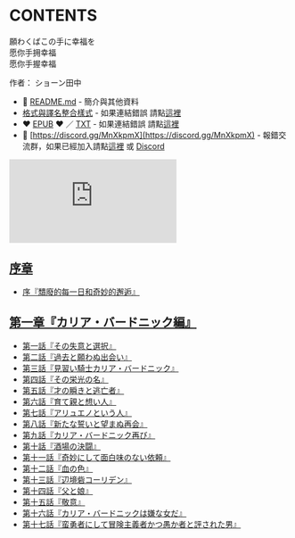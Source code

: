 # CONTENTS

願わくばこの手に幸福を  
愿你手拥幸福  
愿你手握幸福  

作者： ショーン田中  



- :closed_book: [README.md](README.md) - 簡介與其他資料
- [格式與譯名整合樣式](https://github.com/bluelovers/node-novel/blob/master/lib/locales/%E9%A1%98%E3%82%8F%E3%81%8F%E3%81%B0%E3%81%93%E3%81%AE%E6%89%8B%E3%81%AB%E5%B9%B8%E7%A6%8F%E3%82%92.ts) - 如果連結錯誤 請點[這裡](https://github.com/bluelovers/node-novel/blob/master/lib/locales/)
-  :heart: [EPUB](https://gitlab.com/demonovel/epub-txt/blob/master/syosetu/%E9%A1%98%E3%82%8F%E3%81%8F%E3%81%B0%E3%81%93%E3%81%AE%E6%89%8B%E3%81%AB%E5%B9%B8%E7%A6%8F%E3%82%92.epub) :heart:  ／ [TXT](https://gitlab.com/demonovel/epub-txt/blob/master/syosetu/out/%E9%A1%98%E3%82%8F%E3%81%8F%E3%81%B0%E3%81%93%E3%81%AE%E6%89%8B%E3%81%AB%E5%B9%B8%E7%A6%8F%E3%82%92.out.txt) - 如果連結錯誤 請點[這裡](https://gitlab.com/demonovel/epub-txt/blob/master/syosetu/)
- :mega: [https://discord.gg/MnXkpmX](https://discord.gg/MnXkpmX) - 報錯交流群，如果已經加入請點[這裡](https://discordapp.com/channels/467794087769014273/467794088285175809) 或 [Discord](https://discordapp.com/channels/@me)


![導航目錄](https://chart.apis.google.com/chart?cht=qr&chs=150x150&chl=https://gitlab.com/novel-group/txt-source/blob/master/syosetu/願わくばこの手に幸福を/導航目錄.md "導航目錄")




## [序章](00000_%E5%BA%8F%E7%AB%A0)

- [序『穨廢的每一日和奇妙的邂逅』](00000_%E5%BA%8F%E7%AB%A0/00010_%E5%BA%8F%E3%80%8E%E7%A9%A8%E5%BB%A2%E7%9A%84%E6%AF%8F%E4%B8%80%E6%97%A5%E5%92%8C%E5%A5%87%E5%A6%99%E7%9A%84%E9%82%82%E9%80%85%E3%80%8F.txt)


## [第一章『カリア・バードニック編』](00010_%E7%AC%AC%E4%B8%80%E7%AB%A0%E3%80%8E%E3%82%AB%E3%83%AA%E3%82%A2%E3%83%BB%E3%83%90%E3%83%BC%E3%83%89%E3%83%8B%E3%83%83%E3%82%AF%E7%B7%A8%E3%80%8F)

- [第一話『その失意と選択』](00010_%E7%AC%AC%E4%B8%80%E7%AB%A0%E3%80%8E%E3%82%AB%E3%83%AA%E3%82%A2%E3%83%BB%E3%83%90%E3%83%BC%E3%83%89%E3%83%8B%E3%83%83%E3%82%AF%E7%B7%A8%E3%80%8F/00010_%E7%AC%AC%E4%B8%80%E8%A9%B1%E3%80%8E%E3%81%9D%E3%81%AE%E5%A4%B1%E6%84%8F%E3%81%A8%E9%81%B8%E6%8A%9E%E3%80%8F.txt)
- [第二話『過去と願わぬ出会い』](00010_%E7%AC%AC%E4%B8%80%E7%AB%A0%E3%80%8E%E3%82%AB%E3%83%AA%E3%82%A2%E3%83%BB%E3%83%90%E3%83%BC%E3%83%89%E3%83%8B%E3%83%83%E3%82%AF%E7%B7%A8%E3%80%8F/00020_%E7%AC%AC%E4%BA%8C%E8%A9%B1%E3%80%8E%E9%81%8E%E5%8E%BB%E3%81%A8%E9%A1%98%E3%82%8F%E3%81%AC%E5%87%BA%E4%BC%9A%E3%81%84%E3%80%8F.txt)
- [第三話『見習い騎士カリア・バードニック』](00010_%E7%AC%AC%E4%B8%80%E7%AB%A0%E3%80%8E%E3%82%AB%E3%83%AA%E3%82%A2%E3%83%BB%E3%83%90%E3%83%BC%E3%83%89%E3%83%8B%E3%83%83%E3%82%AF%E7%B7%A8%E3%80%8F/00030_%E7%AC%AC%E4%B8%89%E8%A9%B1%E3%80%8E%E8%A6%8B%E7%BF%92%E3%81%84%E9%A8%8E%E5%A3%AB%E3%82%AB%E3%83%AA%E3%82%A2%E3%83%BB%E3%83%90%E3%83%BC%E3%83%89%E3%83%8B%E3%83%83%E3%82%AF%E3%80%8F.txt)
- [第四話『その栄光の名』](00010_%E7%AC%AC%E4%B8%80%E7%AB%A0%E3%80%8E%E3%82%AB%E3%83%AA%E3%82%A2%E3%83%BB%E3%83%90%E3%83%BC%E3%83%89%E3%83%8B%E3%83%83%E3%82%AF%E7%B7%A8%E3%80%8F/00040_%E7%AC%AC%E5%9B%9B%E8%A9%B1%E3%80%8E%E3%81%9D%E3%81%AE%E6%A0%84%E5%85%89%E3%81%AE%E5%90%8D%E3%80%8F.txt)
- [第五話『才の瞬きと逃亡者』](00010_%E7%AC%AC%E4%B8%80%E7%AB%A0%E3%80%8E%E3%82%AB%E3%83%AA%E3%82%A2%E3%83%BB%E3%83%90%E3%83%BC%E3%83%89%E3%83%8B%E3%83%83%E3%82%AF%E7%B7%A8%E3%80%8F/00050_%E7%AC%AC%E4%BA%94%E8%A9%B1%E3%80%8E%E6%89%8D%E3%81%AE%E7%9E%AC%E3%81%8D%E3%81%A8%E9%80%83%E4%BA%A1%E8%80%85%E3%80%8F.txt)
- [第六話『育て親と想い人』](00010_%E7%AC%AC%E4%B8%80%E7%AB%A0%E3%80%8E%E3%82%AB%E3%83%AA%E3%82%A2%E3%83%BB%E3%83%90%E3%83%BC%E3%83%89%E3%83%8B%E3%83%83%E3%82%AF%E7%B7%A8%E3%80%8F/00060_%E7%AC%AC%E5%85%AD%E8%A9%B1%E3%80%8E%E8%82%B2%E3%81%A6%E8%A6%AA%E3%81%A8%E6%83%B3%E3%81%84%E4%BA%BA%E3%80%8F.txt)
- [第七話『アリュエノという人』](00010_%E7%AC%AC%E4%B8%80%E7%AB%A0%E3%80%8E%E3%82%AB%E3%83%AA%E3%82%A2%E3%83%BB%E3%83%90%E3%83%BC%E3%83%89%E3%83%8B%E3%83%83%E3%82%AF%E7%B7%A8%E3%80%8F/00070_%E7%AC%AC%E4%B8%83%E8%A9%B1%E3%80%8E%E3%82%A2%E3%83%AA%E3%83%A5%E3%82%A8%E3%83%8E%E3%81%A8%E3%81%84%E3%81%86%E4%BA%BA%E3%80%8F.txt)
- [第八話『新たな誓いと望まぬ再会』](00010_%E7%AC%AC%E4%B8%80%E7%AB%A0%E3%80%8E%E3%82%AB%E3%83%AA%E3%82%A2%E3%83%BB%E3%83%90%E3%83%BC%E3%83%89%E3%83%8B%E3%83%83%E3%82%AF%E7%B7%A8%E3%80%8F/00080_%E7%AC%AC%E5%85%AB%E8%A9%B1%E3%80%8E%E6%96%B0%E3%81%9F%E3%81%AA%E8%AA%93%E3%81%84%E3%81%A8%E6%9C%9B%E3%81%BE%E3%81%AC%E5%86%8D%E4%BC%9A%E3%80%8F.txt)
- [第九話『カリア・バードニック再び』](00010_%E7%AC%AC%E4%B8%80%E7%AB%A0%E3%80%8E%E3%82%AB%E3%83%AA%E3%82%A2%E3%83%BB%E3%83%90%E3%83%BC%E3%83%89%E3%83%8B%E3%83%83%E3%82%AF%E7%B7%A8%E3%80%8F/00090_%E7%AC%AC%E4%B9%9D%E8%A9%B1%E3%80%8E%E3%82%AB%E3%83%AA%E3%82%A2%E3%83%BB%E3%83%90%E3%83%BC%E3%83%89%E3%83%8B%E3%83%83%E3%82%AF%E5%86%8D%E3%81%B3%E3%80%8F.txt)
- [第十話『酒場の決闘』](00010_%E7%AC%AC%E4%B8%80%E7%AB%A0%E3%80%8E%E3%82%AB%E3%83%AA%E3%82%A2%E3%83%BB%E3%83%90%E3%83%BC%E3%83%89%E3%83%8B%E3%83%83%E3%82%AF%E7%B7%A8%E3%80%8F/00100_%E7%AC%AC%E5%8D%81%E8%A9%B1%E3%80%8E%E9%85%92%E5%A0%B4%E3%81%AE%E6%B1%BA%E9%97%98%E3%80%8F.txt)
- [第十一話『奇妙にして面白味のない依頼』](00010_%E7%AC%AC%E4%B8%80%E7%AB%A0%E3%80%8E%E3%82%AB%E3%83%AA%E3%82%A2%E3%83%BB%E3%83%90%E3%83%BC%E3%83%89%E3%83%8B%E3%83%83%E3%82%AF%E7%B7%A8%E3%80%8F/00110_%E7%AC%AC%E5%8D%81%E4%B8%80%E8%A9%B1%E3%80%8E%E5%A5%87%E5%A6%99%E3%81%AB%E3%81%97%E3%81%A6%E9%9D%A2%E7%99%BD%E5%91%B3%E3%81%AE%E3%81%AA%E3%81%84%E4%BE%9D%E9%A0%BC%E3%80%8F.txt)
- [第十二話『血の色』](00010_%E7%AC%AC%E4%B8%80%E7%AB%A0%E3%80%8E%E3%82%AB%E3%83%AA%E3%82%A2%E3%83%BB%E3%83%90%E3%83%BC%E3%83%89%E3%83%8B%E3%83%83%E3%82%AF%E7%B7%A8%E3%80%8F/00120_%E7%AC%AC%E5%8D%81%E4%BA%8C%E8%A9%B1%E3%80%8E%E8%A1%80%E3%81%AE%E8%89%B2%E3%80%8F.txt)
- [第十三話『辺境砦コーリデン』](00010_%E7%AC%AC%E4%B8%80%E7%AB%A0%E3%80%8E%E3%82%AB%E3%83%AA%E3%82%A2%E3%83%BB%E3%83%90%E3%83%BC%E3%83%89%E3%83%8B%E3%83%83%E3%82%AF%E7%B7%A8%E3%80%8F/00130_%E7%AC%AC%E5%8D%81%E4%B8%89%E8%A9%B1%E3%80%8E%E8%BE%BA%E5%A2%83%E7%A0%A6%E3%82%B3%E3%83%BC%E3%83%AA%E3%83%87%E3%83%B3%E3%80%8F.txt)
- [第十四話『父と娘』](00010_%E7%AC%AC%E4%B8%80%E7%AB%A0%E3%80%8E%E3%82%AB%E3%83%AA%E3%82%A2%E3%83%BB%E3%83%90%E3%83%BC%E3%83%89%E3%83%8B%E3%83%83%E3%82%AF%E7%B7%A8%E3%80%8F/00140_%E7%AC%AC%E5%8D%81%E5%9B%9B%E8%A9%B1%E3%80%8E%E7%88%B6%E3%81%A8%E5%A8%98%E3%80%8F.txt)
- [第十五話『敬意』](00010_%E7%AC%AC%E4%B8%80%E7%AB%A0%E3%80%8E%E3%82%AB%E3%83%AA%E3%82%A2%E3%83%BB%E3%83%90%E3%83%BC%E3%83%89%E3%83%8B%E3%83%83%E3%82%AF%E7%B7%A8%E3%80%8F/00150_%E7%AC%AC%E5%8D%81%E4%BA%94%E8%A9%B1%E3%80%8E%E6%95%AC%E6%84%8F%E3%80%8F.txt)
- [第十六話『カリア・バードニックは嫌な女だ』](00010_%E7%AC%AC%E4%B8%80%E7%AB%A0%E3%80%8E%E3%82%AB%E3%83%AA%E3%82%A2%E3%83%BB%E3%83%90%E3%83%BC%E3%83%89%E3%83%8B%E3%83%83%E3%82%AF%E7%B7%A8%E3%80%8F/00160_%E7%AC%AC%E5%8D%81%E5%85%AD%E8%A9%B1%E3%80%8E%E3%82%AB%E3%83%AA%E3%82%A2%E3%83%BB%E3%83%90%E3%83%BC%E3%83%89%E3%83%8B%E3%83%83%E3%82%AF%E3%81%AF%E5%AB%8C%E3%81%AA%E5%A5%B3%E3%81%A0%E3%80%8F.txt)
- [第十七話『蛮勇者にして冒険主義者かつ愚か者と評された男』](00010_%E7%AC%AC%E4%B8%80%E7%AB%A0%E3%80%8E%E3%82%AB%E3%83%AA%E3%82%A2%E3%83%BB%E3%83%90%E3%83%BC%E3%83%89%E3%83%8B%E3%83%83%E3%82%AF%E7%B7%A8%E3%80%8F/00170_%E7%AC%AC%E5%8D%81%E4%B8%83%E8%A9%B1%E3%80%8E%E8%9B%AE%E5%8B%87%E8%80%85%E3%81%AB%E3%81%97%E3%81%A6%E5%86%92%E9%99%BA%E4%B8%BB%E7%BE%A9%E8%80%85%E3%81%8B%E3%81%A4%E6%84%9A%E3%81%8B%E8%80%85%E3%81%A8%E8%A9%95%E3%81%95%E3%82%8C%E3%81%9F%E7%94%B7%E3%80%8F.txt)

